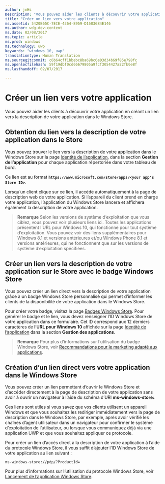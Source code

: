 ```yaml
---
author: jnHs
Description: "Vous pouvez aider les clients à découvrir votre application en créant un lien vers la description de votre application dans le Windows Store."
title: "Créer un lien vers votre application"
ms.assetid: 5420B65C-7ECE-4364-8959-D1683684E146
ms.author: wdg-dev-content
ms.date: 02/08/2017
ms.topic: article
ms.prod: windows
ms.technology: uwp
keywords: "windows 10, uwp"
translationtype: Human Translation
ms.sourcegitcommit: c6b64cff1bbebc8ba69bc6e03d34b69f85e798fc
ms.openlocfilehash: 59f19dbf0cd66679805a9fcf3054427a22fb0e8f
ms.lasthandoff: 02/07/2017

---
```


# <a name="link-to-your-app"></a>Créer un lien vers votre application


Vous pouvez aider les clients à découvrir votre application en créant un lien vers la description de votre application dans le Windows Store.

## <a name="getting-the-link-to-your-apps-store-listing"></a>Obtention du lien vers la description de votre application dans le Store


Vous pouvez trouver le lien vers la description de votre application dans le Windows Store sur la page [Identité de l’application](view-app-identity-details.md), dans la section **Gestion de l’application** pour chaque application répertoriée dans votre tableau de bord.

Ce lien est au format **`https://www.microsoft.com/store/apps/<your app's Store ID>`**.

Lorsqu’un client clique sur ce lien, il accède automatiquement à la page de description web de votre application. Si l’appareil du client prend en charge votre application, l’application du Windows Store lancera et affichera également la description de votre application.

> **Remarque**  Selon les versions de système d’exploitation que vous ciblez, vous pouvez voir plusieurs liens ici. Toutes les applications présentent l’URL pour Windows 10, qui fonctionne pour tout système d’exploitation. Vous pouvez voir des liens supplémentaires pour Windows 8.1 et versions antérieures et/ou Windows Phone 8.1 et versions antérieures, qui ne fonctionnent que sur les versions de système d’exploitation spécifiées.

 

## <a name="linking-to-your-apps-store-listing-with-the-windows-store-badge"></a>Créer un lien vers la description de votre application sur le Store avec le badge Windows Store


Vous pouvez créer un lien direct vers la description de votre application grâce à un badge Windows Store personnalisé qui permet d’informer les clients de la disponibilité de votre application dans le Windows Store.

Pour créer votre badge, visitez la page [Badges Windows Store](http://go.microsoft.com/fwlink/p/?LinkID=534236). Pour générer le badge et le lien, vous devez renseigner l’ID Windows Store de votre application dans ce formulaire. Cet ID correspond aux 12 derniers caractères de l’**URL pour Windows 10** affichée sur la page [Identité de l’application](view-app-identity-details.md) dans la section **Gestion des applications**.

> **Remarque**  Pour plus d’informations sur l’utilisation du badge Windows Store, voir [Recommandations pour le marketing adapté aux applications](app-marketing-guidelines.md).

 

## <a name="linking-directly-to-your-app-in-the-windows-store"></a>Création d’un lien direct vers votre application dans le Windows Store


Vous pouvez créer un lien permettant d’ouvrir le Windows Store et d’accéder directement à la page de description de votre application sans avoir à ouvrir un navigateur à l’aide du schéma d’URI **ms-windows-store:**.

Ces liens sont utiles si vous savez que vos clients utilisent un appareil Windows et que vous souhaitez les rediriger immédiatement vers la page de description dans le Windows Store, par exemple, après avoir vérifié les chaînes d’agent utilisateur dans un navigateur pour confirmer le système d’exploitation de l’utilisateur, ou lorsque vous communiquez déjà via une application UWP et que vous souhaitez appliquer ce protocole.

Pour créer un lien d’accès direct à la description de votre application à l’aide du protocole Windows Store, il vous suffit d’ajouter l’ID Windows Store de votre application au lien suivant :

`ms-windows-store://pdp/?ProductId=`

Pour plus d’informations sur l’utilisation du protocole Windows Store, voir [Lancement de l’application Windows Store](../launch-resume/launch-store-app.md).

 

 





